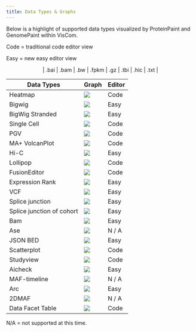 ```yaml
---
title: Data Types & Graphs
---
```

Below is a highlight of supported data types visualized by ProteinPaint and GenomePaint within VisCom.

Code = traditional code editor view

Easy = new easy editor view

<p align="center">
</a>| .bai | .bam | .bw | .fpkm | .gz | .tbi | .hic | .txt |</p> 

| Data Types                | Graph                             | Editor |
| ------------------------- | --------------------------------- | ------ |
| Heatmap                   | ![](./heatmap-square.png)         | Code   |
| Bigwig                    | ![](./bigwig-square.png)          | Easy   |
| BigWig Stranded           | ![](./bigwig-stranded-square.png) | Easy   |
| Single Cell               | ![](./singlecell-square.png)      | Code   |
| PGV                       | ![](./pgv-square.png)             | Code   |
| MA+ VolcanPlot            | ![](./mavb-square.png)            | Code   |
| Hi-C                      | ![](./hic-square.png)             | Easy   |
| Lollipop                  | ![](./lollipop-square.png)        | Code   |
| FusionEditor              | ![](./fusion-editor-square.png)   | Code   |
| Expression Rank           | ![](./exprank-square.png)         | Easy   |
| VCF                       | ![](./vcf-square.png)             | Easy   |
| Splice junction           | ![](./junction-square.png)        | Easy   |
| Splice junction of cohort | ![](./junction-cohort-square.png) | Easy   |
| Bam                       | ![](./bam-square.png)             | Easy   |
| Ase                       | ![](./ase-square.png)             | N / A  |
| JSON BED                  | ![](./bedj-square.png)            | Easy   |
| Scatterplot               | ![](./scatterplot-square.png)     | Code   |
| Studyview                 | ![](./lollipop-square.png)        | Code   |
| Aicheck                   | ![](./aicheck-square.png)         | Easy   |
| MAF-timeline              | ![](./maf-timeline-square.png)    | N / A  |
| Arc                       | ![](./arc-square.png)             | Easy   |
| 2DMAF                     | ![](./2dmaf-square.png)           | N / A  |
| Data Facet Table          | ![](./tklist-square.png)          | Code   |

N/A = not supported at this time.
 
